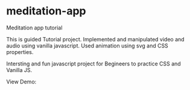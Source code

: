 # meditation-app
Meditation app tutorial

This is guided Tutorial project. Implemented and manipulated video and audio using vanilla javascript. Used animation using svg and CSS properties.

Intersting and fun javascript project for Begineers to practice CSS and Vanilla JS.

View Demo: 
